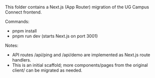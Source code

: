This folder contains a Next.js (App Router) migration of the UG Campus Connect frontend.

Commands:
- pnpm install
- pnpm run dev (starts Next.js on port 3001)

Notes:
- API routes /api/ping and /api/demo are implemented as Next.js route handlers.
- This is an initial scaffold; more components/pages from the original client/ can be migrated as needed.
